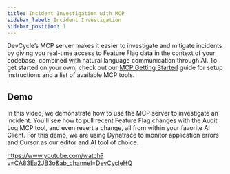 ```yaml
---
title: Incident Investigation with MCP
sidebar_label: Incident Investigation
sidebar_position: 1
---
```


DevCycle’s MCP server makes it easier to investigate and mitigate incidents by giving you real-time access to Feature Flag data in the context of your codebase, combined with natural language communication through AI. To get started on your own, check out our [MCP Getting Started](/cli-mcp/mcp-getting-started) guide for setup instructions and a list of available MCP tools.

## Demo

In this video, we demonstrate how to use the MCP server to investigate an incident. You'll see how to pull recent Feature Flag changes with the Audit Log MCP tool, and even revert a change, all from within your favorite AI Client. For this demo, we are using Dynatrace to monitor application errors and Cursor as our editor and AI tool of choice.

https://www.youtube.com/watch?v=CA83Ea2JB3o&ab_channel=DevCycleHQ
